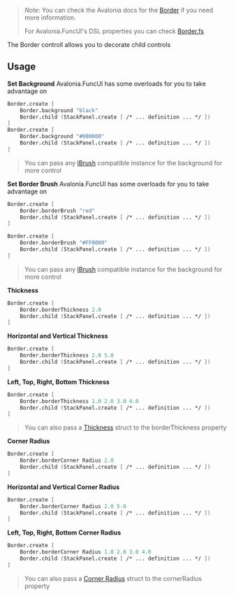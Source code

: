 ﻿---
layout: control
name: Border
group: controls
---
[Border]: https://avaloniaui.net/docs/controls/border
[Views and Attributes]: guides/Views-and-Attributes.html
[Border.fs]: https://github.com/AvaloniaCommunity/Avalonia.FuncUI/blob/master/src/Avalonia.FuncUI.DSL/Border.fs
[IBrush]: https://avaloniaui.net/api/Avalonia.Media/IBrush/
[Thickness]: https://avaloniaui.net/api/Avalonia/Thickness/
[Corner Radius]: https://avaloniaui.net/api/Avalonia/CornerRadius/

> *Note*: You can check the Avalonia docs for the [Border] if you need more information.
>
> For Avalonia.FuncUI's DSL properties you can check [Border.fs]

The Border controll allows you to decorate child controls 

## Usage

**Set Background**
Avalonia.FuncUI has some overloads for you to take advantage on

```fsharp
Border.create [
	Border.background "black"
	Border.child (StackPanel.create [ /* ... definition ... */ ])
]
Border.create [
	Border.background "#000000"
	Border.child (StackPanel.create [ /* ... definition ... */ ])
]
```
> You can pass any [IBrush] compatible instance for the background for more control

**Set Border Brush**
Avalonia.FuncUI has some overloads for you to take advantage on

```fsharp
Border.create [
	Border.borderBrush "red"
	Border.child (StackPanel.create [ /* ... definition ... */ ])
]
```
```fsharp
Border.create [
	Border.borderBrush "#FF0000"
	Border.child (StackPanel.create [ /* ... definition ... */ ])
]
```
> You can pass any [IBrush] compatible instance for the background for more control


**Thickness**
```fsharp
Border.create [
	Border.borderThickness 2.0
	Border.child (StackPanel.create [ /* ... definition ... */ ])
]
```

**Horizontal and Vertical Thickness**
```fsharp
Border.create [
	Border.borderThickness 2.0 5.0
	Border.child (StackPanel.create [ /* ... definition ... */ ])
]
```

**Left, Top, Right, Bottom Thickness**
```fsharp
Border.create [
	Border.borderThickness 1.0 2.0 3.0 4.0
	Border.child (StackPanel.create [ /* ... definition ... */ ])
]
```
> You can also pass a [Thickness] struct to the borderThickness property


**Corner Radius**
```fsharp
Border.create [
	Border.borderCorner Radius 2.0
	Border.child (StackPanel.create [ /* ... definition ... */ ])
]
```

**Horizontal and Vertical Corner Radius**
```fsharp
Border.create [
	Border.borderCorner Radius 2.0 5.0
	Border.child (StackPanel.create [ /* ... definition ... */ ])
]
```

**Left, Top, Right, Bottom Corner Radius**
```fsharp
Border.create [
	Border.borderCorner Radius 1.0 2.0 3.0 4.0
	Border.child (StackPanel.create [ /* ... definition ... */ ])
]
```
> You can also pass a [Corner Radius] struct to the cornerRadius property
